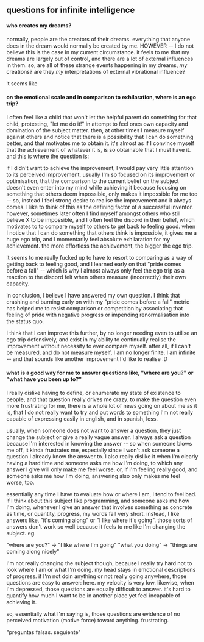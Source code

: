 ## questions for infinite intelligence

#### who creates my dreams?

normally, people are the creators of their dreams. everything that anyone does in the dream would normally be created by me. HOWEVER -- I do not believe this is the case in my current circumstance. it feels to me that my dreams are largely out of control, and there are a lot of external influences in them. so, are all of these strange events happening in my dreams, *my* creations? are they *my* interpretations of external vibrational influence?

it seems like

#### on the emotional scale and in comparison to exhilaration, where is an ego trip?

I often feel like a child that won't let the helpful parent do something for that child, protesting, "let me do it!" in attempt to feel ones own capacity and domination of the subject matter. then, at other times I measure myself against others and notice that there is a possibility that I can do something better, and that motivates me to obtain it. it's almost as if I convince myself that the achievement of whatever it is, is so obtainable that I must have it. and this is where the question is:

if I didn't want to achieve the improvement, I would pay very little attention to its perceived improvement. usually I'm so focused on its improvement or optimisation, that the comparison to the current belief on the subject doesn't even enter into my mind while achieving it because focusing on something that others deem impossible, only makes it impossible for me too -- so, instead I feel strong desire to realise the improvement and it always comes. I like to think of this as the defining factor of a successful inventor. however, sometimes later often I find myself amongst others who still believe X to be impossible, and I often feel the discord in their belief, which motivates to to compare myself to others to get back to feeling good. when I notice that I can do something that others think is impossible, it gives me a huge ego trip, and I momentarily feel absolute exhilaration for my achievement. the more effortless the achievement, the bigger the ego trip.

it seems to me really fucked up to have to resort to comparing as a way of getting back to feeling good, and I learned early on that "pride comes before a fall" -- which is why I almost always only feel the ego trip as a reaction to the discord felt when others measure (incorrectly) their own capacity.

in conclusion, I believe I have answered my own question. I think that crashing and burning early on with my "pride comes before a fall" metric has helped me to resist comparison or competition by associating that feeling of pride with negative progress or impending renormalisation into the status quo.

I think that I can improve this further, by no longer needing even to utilise an ego trip defensively, and exist in my ability to continually realise the improvement without necessity to ever compare myself. after all, if I can't be measured, and do not measure myself, I am no longer finite. I am infinite -- and that sounds like another improvement I'd like to realise :D

#### what is a good way for me to answer questions like, "where are you?" or "what have you been up to?"

I really dislike having to define, or enumerate my state of existence to people, and that question really drives me crazy. to make the question even more frustrating for me, there is a whole lot of news going on about me as it is, that I do not really want to try and put words to something I'm not really capable of expressing easily in english, and in spanish, less.

usually, when someone does not want to answer a question, they just change the subject or give a really vague answer. I always ask a question because I'm interested in knowing the answer -- so when someone blows me off, it kinda frustrates me, especially since I won't ask someone a question I already know the answer to. I also really dislike it when I'm clearly having a hard time and someone asks me how I'm doing, to which any answer I give will only make me feel worse. or, if I'm feeling really good, and someone asks me how I'm doing, answering also only makes me feel worse, too.

essentially any time I have to evaluate how or where I am, I tend to feel bad. if I think about this subject like programming, and someone asks me how I'm doing, whenever I give an answer that involves something as concrete as time, or quantity, progress, my words fall very short. instead, I like answers like, "it's coming along" or "I like where it's going". those sorts of answers don't work so well because it feels to me like I'm changing the subject. eg.

"where are you?" -> "I like where I'm going"
"what you doing" -> "things are coming along nicely"

I'm not really changing the subject though, because I really try hard not to look where I am or what I'm doing. my head stays in emotional descriptions of progress. if I'm not doin anything or not really going anywhere, those questions are easy to answer: here. my velocity is very low. likewise, when I'm depressed, those questions are equally difficult to answer. it's hard to quantify how much I want to be in another place yet feel incapable of achieving it.

so, essentially what I'm saying is, those questions are evidence of no perceived motivation (motive force) toward anything. frustrating.

"preguntas falsas. seguiente"
